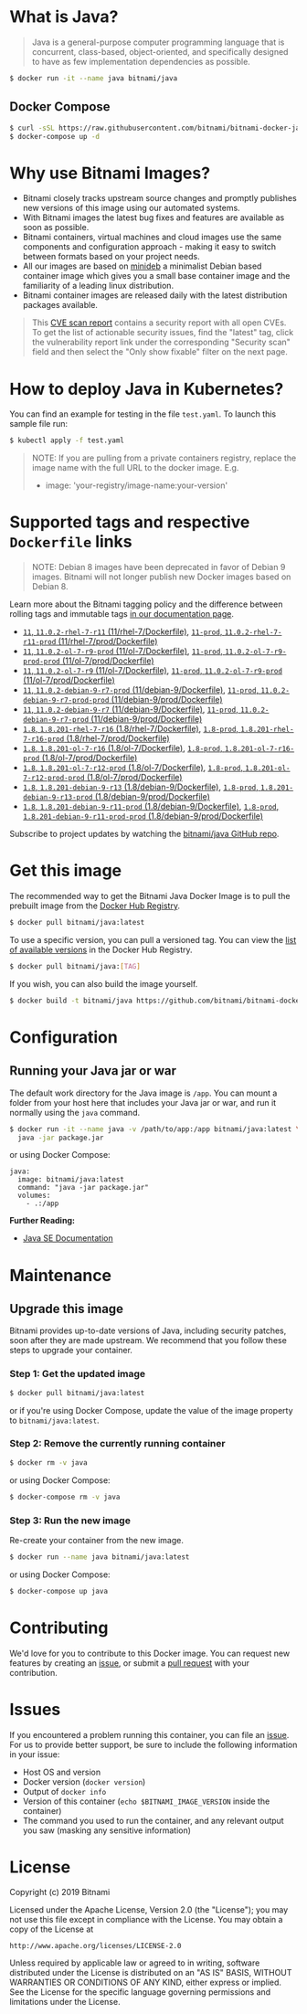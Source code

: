 # What is Java?

> Java is a general-purpose computer programming language that is concurrent, class-based, object-oriented, and specifically designed to have as few implementation dependencies as possible.

```bash
$ docker run -it --name java bitnami/java
```

## Docker Compose

```bash
$ curl -sSL https://raw.githubusercontent.com/bitnami/bitnami-docker-java/master/docker-compose.yml > docker-compose.yml
$ docker-compose up -d
```

# Why use Bitnami Images?

* Bitnami closely tracks upstream source changes and promptly publishes new versions of this image using our automated systems.
* With Bitnami images the latest bug fixes and features are available as soon as possible.
* Bitnami containers, virtual machines and cloud images use the same components and configuration approach - making it easy to switch between formats based on your project needs.
* All our images are based on [minideb](https://github.com/bitnami/minideb) a minimalist Debian based container image which gives you a small base container image and the familiarity of a leading linux distribution.
* Bitnami container images are released daily with the latest distribution packages available.


> This [CVE scan report](https://quay.io/repository/bitnami/java?tab=tags) contains a security report with all open CVEs. To get the list of actionable security issues, find the "latest" tag, click the vulnerability report link under the corresponding "Security scan" field and then select the "Only show fixable" filter on the next page.

# How to deploy Java in Kubernetes?

You can find an example for testing in the file `test.yaml`. To launch this sample file run:

```bash
$ kubectl apply -f test.yaml
```

> NOTE: If you are pulling from a private containers registry, replace the image name with the full URL to the docker image. E.g.
>
> - image: 'your-registry/image-name:your-version'

# Supported tags and respective `Dockerfile` links

> NOTE: Debian 8 images have been deprecated in favor of Debian 9 images. Bitnami will not longer publish new Docker images based on Debian 8.

Learn more about the Bitnami tagging policy and the difference between rolling tags and immutable tags [in our documentation page](https://docs.bitnami.com/containers/how-to/understand-rolling-tags-containers/).


- [`11`, `11.0.2-rhel-7-r11` (11/rhel-7/Dockerfile)](https://github.com/bitnami/bitnami-docker-java/blob/11.0.2-rhel-7-r11/11/rhel-7/Dockerfile), [`11-prod`, `11.0.2-rhel-7-r11-prod` (11/rhel-7/prod/Dockerfile)](https://github.com/bitnami/bitnami-docker-java/blob/11.0.2-rhel-7-r11/11/rhel-7/prod/Dockerfile)
- [`11`, `11.0.2-ol-7-r9-prod` (11/ol-7/Dockerfile)](https://github.com/bitnami/bitnami-docker-java/blob/11.0.2-ol-7-r9-prod/11/ol-7/Dockerfile), [`11-prod`, `11.0.2-ol-7-r9-prod-prod` (11/ol-7/prod/Dockerfile)](https://github.com/bitnami/bitnami-docker-java/blob/11.0.2-ol-7-r9-prod/11/ol-7/prod/Dockerfile)
- [`11`, `11.0.2-ol-7-r9` (11/ol-7/Dockerfile)](https://github.com/bitnami/bitnami-docker-java/blob/11.0.2-ol-7-r9/11/ol-7/Dockerfile), [`11-prod`, `11.0.2-ol-7-r9-prod` (11/ol-7/prod/Dockerfile)](https://github.com/bitnami/bitnami-docker-java/blob/11.0.2-ol-7-r9/11/ol-7/prod/Dockerfile)
- [`11`, `11.0.2-debian-9-r7-prod` (11/debian-9/Dockerfile)](https://github.com/bitnami/bitnami-docker-java/blob/11.0.2-debian-9-r7-prod/11/debian-9/Dockerfile), [`11-prod`, `11.0.2-debian-9-r7-prod-prod` (11/debian-9/prod/Dockerfile)](https://github.com/bitnami/bitnami-docker-java/blob/11.0.2-debian-9-r7-prod/11/debian-9/prod/Dockerfile)
- [`11`, `11.0.2-debian-9-r7` (11/debian-9/Dockerfile)](https://github.com/bitnami/bitnami-docker-java/blob/11.0.2-debian-9-r7/11/debian-9/Dockerfile), [`11-prod`, `11.0.2-debian-9-r7-prod` (11/debian-9/prod/Dockerfile)](https://github.com/bitnami/bitnami-docker-java/blob/11.0.2-debian-9-r7/11/debian-9/prod/Dockerfile)
- [`1.8`, `1.8.201-rhel-7-r16` (1.8/rhel-7/Dockerfile)](https://github.com/bitnami/bitnami-docker-java/blob/1.8.201-rhel-7-r16/1.8/rhel-7/Dockerfile), [`1.8-prod`, `1.8.201-rhel-7-r16-prod` (1.8/rhel-7/prod/Dockerfile)](https://github.com/bitnami/bitnami-docker-java/blob/1.8.201-rhel-7-r16/1.8/rhel-7/prod/Dockerfile)
- [`1.8`, `1.8.201-ol-7-r16` (1.8/ol-7/Dockerfile)](https://github.com/bitnami/bitnami-docker-java/blob/1.8.201-ol-7-r16/1.8/ol-7/Dockerfile), [`1.8-prod`, `1.8.201-ol-7-r16-prod` (1.8/ol-7/prod/Dockerfile)](https://github.com/bitnami/bitnami-docker-java/blob/1.8.201-ol-7-r16/1.8/ol-7/prod/Dockerfile)
- [`1.8`, `1.8.201-ol-7-r12-prod` (1.8/ol-7/Dockerfile)](https://github.com/bitnami/bitnami-docker-java/blob/1.8.201-ol-7-r12-prod/1.8/ol-7/Dockerfile), [`1.8-prod`, `1.8.201-ol-7-r12-prod-prod` (1.8/ol-7/prod/Dockerfile)](https://github.com/bitnami/bitnami-docker-java/blob/1.8.201-ol-7-r12-prod/1.8/ol-7/prod/Dockerfile)
- [`1.8`, `1.8.201-debian-9-r13` (1.8/debian-9/Dockerfile)](https://github.com/bitnami/bitnami-docker-java/blob/1.8.201-debian-9-r13/1.8/debian-9/Dockerfile), [`1.8-prod`, `1.8.201-debian-9-r13-prod` (1.8/debian-9/prod/Dockerfile)](https://github.com/bitnami/bitnami-docker-java/blob/1.8.201-debian-9-r13/1.8/debian-9/prod/Dockerfile)
- [`1.8`, `1.8.201-debian-9-r11-prod` (1.8/debian-9/Dockerfile)](https://github.com/bitnami/bitnami-docker-java/blob/1.8.201-debian-9-r11-prod/1.8/debian-9/Dockerfile), [`1.8-prod`, `1.8.201-debian-9-r11-prod-prod` (1.8/debian-9/prod/Dockerfile)](https://github.com/bitnami/bitnami-docker-java/blob/1.8.201-debian-9-r11-prod/1.8/debian-9/prod/Dockerfile)

Subscribe to project updates by watching the [bitnami/java GitHub repo](https://github.com/bitnami/bitnami-docker-java).

# Get this image

The recommended way to get the Bitnami Java Docker Image is to pull the prebuilt image from the [Docker Hub Registry](https://hub.docker.com/r/bitnami/java).

```bash
$ docker pull bitnami/java:latest
```

To use a specific version, you can pull a versioned tag. You can view the [list of available versions](https://hub.docker.com/r/bitnami/java/tags/) in the Docker Hub Registry.

```bash
$ docker pull bitnami/java:[TAG]
```

If you wish, you can also build the image yourself.

```bash
$ docker build -t bitnami/java https://github.com/bitnami/bitnami-docker-java.git
```

# Configuration

## Running your Java jar or war

The default work directory for the Java image is `/app`. You can mount a folder from your host here that includes your Java jar or war, and run it normally using the `java` command.

```bash
$ docker run -it --name java -v /path/to/app:/app bitnami/java:latest \
  java -jar package.jar
```

or using Docker Compose:

```
java:
  image: bitnami/java:latest
  command: "java -jar package.jar"
  volumes:
    - .:/app
```

**Further Reading:**

  - [Java SE Documentation](https://docs.oracle.com/javase/8/docs/api/)

# Maintenance

## Upgrade this image

Bitnami provides up-to-date versions of Java, including security patches, soon after they are made upstream. We recommend that you follow these steps to upgrade your container.

### Step 1: Get the updated image

```bash
$ docker pull bitnami/java:latest
```

or if you're using Docker Compose, update the value of the image property to `bitnami/java:latest`.

### Step 2: Remove the currently running container

```bash
$ docker rm -v java
```

or using Docker Compose:

```bash
$ docker-compose rm -v java
```

### Step 3: Run the new image

Re-create your container from the new image.

```bash
$ docker run --name java bitnami/java:latest
```

or using Docker Compose:

```bash
$ docker-compose up java
```

# Contributing

We'd love for you to contribute to this Docker image. You can request new features by creating an [issue](https://github.com/bitnami/bitnami-docker-java/issues), or submit a [pull request](https://github.com/bitnami/bitnami-docker-java/pulls) with your contribution.

# Issues

If you encountered a problem running this container, you can file an [issue](https://github.com/bitnami/bitnami-docker-java/issues). For us to provide better support, be sure to include the following information in your issue:

- Host OS and version
- Docker version (`docker version`)
- Output of `docker info`
- Version of this container (`echo $BITNAMI_IMAGE_VERSION` inside the container)
- The command you used to run the container, and any relevant output you saw (masking any sensitive
information)

# License

Copyright (c) 2019 Bitnami

Licensed under the Apache License, Version 2.0 (the "License");
you may not use this file except in compliance with the License.
You may obtain a copy of the License at

    http://www.apache.org/licenses/LICENSE-2.0

Unless required by applicable law or agreed to in writing, software
distributed under the License is distributed on an "AS IS" BASIS,
WITHOUT WARRANTIES OR CONDITIONS OF ANY KIND, either express or implied.
See the License for the specific language governing permissions and
limitations under the License.
